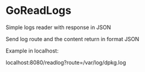 # GoReadLogs

Simple logs reader with response in JSON

Send log route and the content return in format JSON

Example in localhost:
 

localhost:8080/readlog?route=/var/log/dpkg.log
